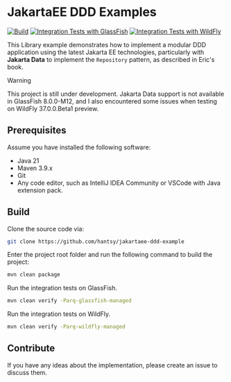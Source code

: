 # JakartaEE DDD Examples

[![Build](https://github.com/hantsy/jakartaee-ddd-example/actions/workflows/build.yml/badge.svg)](https://github.com/hantsy/jakartaee-ddd-example/actions/workflows/build.yml) 
[![Integration Tests with GlassFish](https://github.com/hantsy/jakartaee-ddd-example/actions/workflows/it-with-glassfish.yml/badge.svg)](https://github.com/hantsy/jakartaee-ddd-example/actions/workflows/it-with-glassfish.yml)
[![Integration Tests with WildFly](https://github.com/hantsy/jakartaee-ddd-example/actions/workflows/it-wtih-wildfly.yml/badge.svg)](https://github.com/hantsy/jakartaee-ddd-example/actions/workflows/it-wtih-wildfly.yml)

This Library example demonstrates how to implement a modular DDD application using the latest Jakarta EE technologies, particularly with **Jakarta Data** to implement the `Repository` pattern, as described in Eric's book.

> [!WARNING]
> This project is still under development. Jakarta Data support is not available in GlassFish 8.0.0-M12, and I also encountered some issues when testing on WildFly 37.0.0.Beta1 preview.

## Prerequisites

Assume you have installed the following software:
* Java 21
* Maven 3.9.x
* Git
* Any code editor, such as IntelliJ IDEA Community or VSCode with Java extension pack.

## Build 

Clone the source code via:

```bash
git clone https://github.com/hantsy/jakartaee-ddd-example
```

Enter the project root folder and run the following command to build the project:

```bash
mvn clean package
```

Run the integration tests on GlassFish.

```bash
mvn clean verify -Parq-glassfish-managed
```

Run the integration tests on WildFly.

```bash
mvn clean verify -Parq-wildfly-managed
```

## Contribute

If you have any ideas about the implementation, please create an issue to discuss them. 




